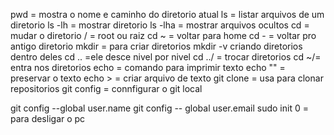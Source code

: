 pwd = mostra o nome e caminho do diretorio atual
ls = listar arquivos de um diretorio
ls -lh = mostrar diretorio
ls -lha = mostrar arquivos ocultos
cd = mudar o diretorio
/ = root ou raiz
cd ~ = voltar para home
cd - = voltar pro antigo diretorio
mkdir = para criar diretorios
mkdir -v criando diretorios dentro deles
cd .. =ele desce nivel por nivel
cd ../ = trocar diretorios
cd ~/= entra nos diretorios
echo = comando para imprimir texto
echo "" = preservar o texto
echo > = criar arquivo de texto
git clone = usa para clonar repositorios
git config = connfigurar o git local

git config --global user.name
git config -- global user.email
sudo init 0 = para desligar o pc

